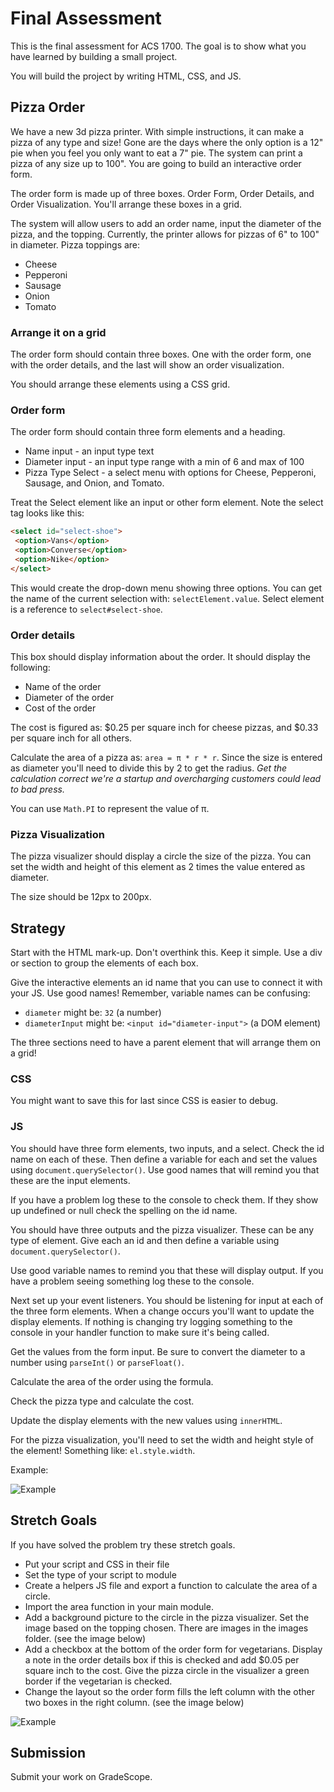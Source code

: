 # Final Assessment

This is the final assessment for ACS 1700. The goal is to show what you have learned by building a small project.

You will build the project by writing HTML, CSS, and JS. 

## Pizza Order

We have a new 3d pizza printer. With simple instructions, it can make a pizza of any type and size! Gone are the days where the only option is a 12" pie when you feel you only want to eat a 7" pie. The system can print a pizza of any size up to 100". You are going to build an interactive order form.

The order form is made up of three boxes. Order Form, Order Details, and Order Visualization. You'll arrange these boxes in a grid. 

The system will allow users to add an order name, input the diameter of the pizza, and the topping. Currently, the printer allows for pizzas of 6" to 100" in diameter. Pizza toppings are: 

- Cheese
- Pepperoni
- Sausage
- Onion 
- Tomato

### Arrange it on a grid

The order form should contain three boxes. One with the order form, one with the order details, and the last will show an order visualization. 

You should arrange these elements using a CSS grid. 

### Order form 

The order form should contain three form elements and a heading. 

- Name input - an input type text
- Diameter input - an input type range with a min of 6 and max of 100
- Pizza Type Select - a select menu with options for Cheese, Pepperoni, Sausage, and Onion, and Tomato.

Treat the Select element like an input or other form element. Note the select tag looks like this: 

```HTML
<select id="select-shoe">
 <option>Vans</option>
 <option>Converse</option>
 <option>Nike</option>
</select>
```

This would create the drop-down menu showing three options. You can get the name of the current selection with: `selectElement.value`. Select element is a reference to `select#select-shoe`. 

### Order details 

This box should display information about the order. It should display the following: 

- Name of the order
- Diameter of the order
- Cost of the order

The cost is figured as: $0.25 per square inch for cheese pizzas, and $0.33 per square inch for all others. 

Calculate the area of a pizza as: `area = π * r * r`. Since the size is entered as diameter you'll need to divide this by 2 to get the radius. *Get the calculation correct we're a startup and overcharging customers could lead to bad press.*

You can use `Math.PI` to represent the value of π.

### Pizza Visualization 

The pizza visualizer should display a circle the size of the pizza. You can set the width and height of this element as 2 times the value entered as diameter. 

The size should be 12px to 200px.

## Strategy 

Start with the HTML mark-up. Don't overthink this. Keep it simple. Use a div or section to group the elements of each box.

Give the interactive elements an id name that you can use to connect it with your JS. Use good names! Remember, variable names can be confusing: 

- `diameter` might be: `32` (a number)
- `diameterInput` might be: `<input id="diameter-input">` (a DOM element)

The three sections need to have a parent element that will arrange them on a grid! 

### CSS

You might want to save this for last since CSS is easier to debug. 

### JS 

You should have three form elements, two inputs, and a select. Check the id name on each of these. Then define a variable for each and set the values using `document.querySelector()`. Use good names that will remind you that these are the input elements. 

If you have a problem log these to the console to check them. If they show up undefined or null check the spelling on the id name. 

You should have three outputs and the pizza visualizer. These can be any type of element. Give each an id and then define a variable using `document.querySelector()`. 

Use good variable names to remind you that these will display output. If you have a problem seeing something log these to the console. 

Next set up your event listeners. You should be listening for input at each of the three form elements. When a change occurs you'll want to update the display elements. If nothing is changing try logging something to the console in your handler function to make sure it's being called. 

Get the values from the form input. Be sure to convert the diameter to a number using `parseInt()` or `parseFloat()`. 

Calculate the area of the order using the formula. 

Check the pizza type and calculate the cost. 

Update the display elements with the new values using `innerHTML`. 

For the pizza visualization, you'll need to set the width and height style of the element! Something like: `el.style.width`. 

Example: 

![Example](example.gif)

## Stretch Goals

If you have solved the problem try these stretch goals. 

- Put your script and CSS in their file
- Set the type of your script to module
- Create a helpers JS file and export a function to calculate the area of a circle.
- Import the area function in your main module. 
- Add a background picture to the circle in the pizza visualizer. Set the image based on the topping chosen. There are images in the images folder. (see the image below)
- Add a checkbox at the bottom of the order form for vegetarians. Display a note in the order details box if this is checked and add $0.05 per square inch to the cost. Give the pizza circle in the visualizer a green border if the vegetarian is checked. 
- Change the layout so the order form fills the left column with the other two boxes in the right column. (see the image below)

![Example](example-2.gif)

## Submission 

Submit your work on GradeScope. 